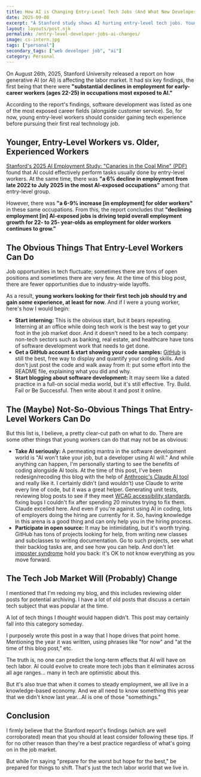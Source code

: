```yaml
---
title: How AI is Changing Entry-Level Tech Jobs (And What New Developers Can Do)
date: 2025-09-08
excerpt: "A Stanford study shows AI hurting entry-level tech jobs. Young developers need experience to compete in 2025 job market."
layout: layouts/post.njk
permalink: /entry-level-developer-jobs-ai-changes/
image: cs-intern.jpg
tags: ["personal"]
secondary_tags: ["web developer job", "ai"]
category: Personal
---
```

On August 26th, 2025, Stanford University released a report on how generative AI (or AI) is affecting the labor market.  It had six key findings, the first being that there were <strong>"substantial declines in employment for early-career workers (ages 22-25) in occupations most exposed to AI."</strong>

According to the report's findings, software development was listed as one of the most exposed career fields (alongside customer service). So, for now, young entry-level workers should consider gaining tech experience before pursuing their first real technology job.

<h2>Younger, Entry-Level Workers vs. Older, Experienced Workers</h2>

<a href="https://digitaleconomy.stanford.edu/wp-content/uploads/2025/08/Canaries_BrynjolfssonChandarChen.pdf" target="_blank" rel="noopener" aria-label="Stanford study on AI employment effects - PDF document">Stanford's 2025 AI Employment Study: "Canaries in the Coal Mine" (PDF)</a> found that AI could effectively perform tasks usually done by entry-level workers.  At the same time, there was <strong>"a 6% decline in employment from late 2022 to July 2025 in the most AI-exposed occupations"</strong> among that entry-level group.

However, there was <strong>"a 6-9% increase [in employment] for older workers"</strong> in these same occupations.  From this, the report concludes that <strong>"declining employment [in] AI-exposed jobs is driving tepid overall employment growth for 22- to 25- year-olds as employment for older workers continues to grow."</strong>

<h2>The Obvious Things That Entry-Level Workers Can Do</h2>

Job opportunities in tech fluctuate; sometimes there are tons of open positions and sometimes there are very few.  At the time of this blog post, there are fewer opportunities due to industry-wide layoffs.

As a result, <strong>young workers looking for their first tech job should try and gain <em>some</em> experience, at least for now</strong>.  And if I were a young worker, here's how I would begin:

<ul>
  <li>
    <b>Start interning:</b> This is the obvious start, but it bears repeating. Interning at an office while doing tech work is the best way to get your foot in the job market door.  And it doesn't need to be a tech company: non-tech sectors such as banking, real estate, and healthcare have tons of software development work that needs to get done.
  </li>
  <li>
    <b>Get a GitHub account & start showing your code samples:</b> <a href="https://github.com/" title="Visit GitHub, a platform for hosting and collaborating on code repositories" aria-label="Visit GitHub to create an account and showcase your code samples">GitHub</a> is still the best, free way to display and quantify your coding skills.  And don't just post the code and walk away from it: put some effort into the README file, explaining what you did and why.
  </li>
    <li>
    <b>Start blogging about software development:</b> It may seem like a dated practice in a full-on social media world, but it's still effective. Try. Build. Fail or Be Successful. Then write about it and post it online.
  </li>
</ul>

<h2>The (Maybe) Not-So-Obvious Things That Entry-Level Workers Can Do</h2>

But this list is, I believe, a pretty clear-cut path on what to do. There are some other things that young workers can do that may not be as obvious:

<ul>
  <li>
    <b>Take AI seriously:</b> A permeating mantra in the software development world is "AI won't take your job, but a developer using AI will." And while anything can happen, I'm personally starting to see the benefits of coding alongside AI tools.  At the time of this post, I've been redesign/recoding this blog with the help of <a href="https://claude.ai/" title="Visit Claude AI, an AI assistant developed by Anthropic">Anthropic's Claude AI tool</a> and really like it. I certainly didn't (and wouldn't) use Claude to write every line of code, but it was a great helper.  Generating unit tests, reviewing blog posts to see if they meet <a href="https://www.w3.org/WAI/standards-guidelines/wcag/" title="Web Content Accessibility Guidelines for making web content accessible">WCAG accessibility standards</a>, fixing bugs I couldn't fix after spending 20 minutes trying to fix them. Claude excelled here. And even if you're against using AI in coding, lots of employers doing the hiring are currently for it. So, having knowledge in this arena is a good thing and can only help you in the hiring process.
  </li>
  <li>
    <b>Participate in open source:</b> It may be intimidating, but it's worth trying. GitHub has tons of projects looking for help, from writing new classes and subclasses to writing documentation. Go to such projects, see what their backlog tasks are, and see how you can help. And don't let <a href="https://stackoverflow.blog/2023/09/11/what-we-talk-about-when-we-talk-about-imposter-syndrome/" title="Article on imposter syndrome from Stack Overflow blog">imposter syndrome</a> hold you back: it's OK to not know everything as you move forward.
  </li>
</ul>

<h2>The Tech Job Market Will (Probably) Change</h2>

I mentioned that I'm redoing my blog, and this includes reviewing older posts for potential archiving. I have a lot of old posts that discuss a certain tech subject that was popular at the time.

A lot of tech things I <em>thought</em> would happen didn't. This post may certainly fall into this category someday.

I purposely wrote this post in a way that I hope drives that point home. Mentioning the year it was written, using phrases like "for now" and "at the time of this blog post," etc.

The truth is, no one can predict the long-term effects that AI will have on tech labor. AI could evolve to create more tech jobs than it eliminates across all age ranges... many in tech are optimistic about this.

But it's also true that when it comes to steady employment, we all live in a knowledge-based economy.  And we all need to know something this year that we didn't know last year...AI is one of those "somethings."

<h2>Conclusion</h2>

I firmly believe that the Stanford report's findings (which are well corroborated) mean that you should at least consider following these tips. If for no other reason than they're a best practice regardless of what's going on in the job market.

But while I'm saying "prepare for the worst but hope for the best," be prepared for things to shift.  That's just the tech labor world that we live in.
